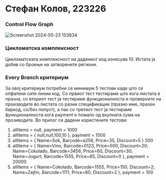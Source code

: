 # Стефан Колов, 223226
### Control Flow Graph
![Screenshot 2024-05-23 153834](https://github.com/Stefan-Kolov/SI_2024_lab2_223226/assets/137779689/f9c9906a-7074-44a9-a936-f73ecc0ac02a)
### Цикломатска комплексност
Цикломатската комплексност на дадениот код изнесува 10. Истата ја добив со броење на затворените региони.
### Every Branch критериум
За овој критериум потребни се минимум 5 тестови каде што се опфатени сите линии код. Со првиот тест тестираме што кога листата е празна, со вториот тест ја тестираме функционалноста и проверките на производите во листата со разни спецификации (празно име, празен баркод, со/без попуст), а пак со третиот тест ја тестираме функционалноста кога payment е помало од вкупната сума на прозиводите. Во прилог се дадени користените тестови:
1. allItems = null, payment = 1000
2. allItems = { null,null,100,10 }, payment = 1500
3. allItems = { Name=Sok, Barcode=a256, Price=35, Discount=5 } 500
4. allItems = { Name=Vino, Barcode=0123, Price=500, Discount=20;
Name=Cokolado, Barcode=3456, Price=60, Discount=30;
Name=Jogurt, Barcode=1555, Price=85, Discount=0 }, payment = 20000
5. allItems = { Name=Cokolado, Barcode=1555, Price=150, Discount=2; Name=Zejtin, Barcode=1111, Price=80, Discount=2 }, payment = 100

